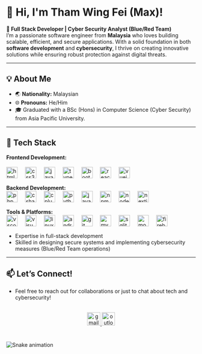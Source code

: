 # 👋 Hi, I'm Tham Wing Fei (Max)!

**🌟 Full Stack Developer | Cyber Security Analyst (Blue/Red Team)**  
I’m a passionate software engineer from **Malaysia** who loves building scalable, efficient, and secure applications. With a solid foundation in both **software development** and **cybersecurity**, I thrive on creating innovative solutions while ensuring robust protection against digital threats.

---

## 💡 About Me

- 🌏 **Nationality:** Malaysian
- 🌐 **Pronouns:** He/Him
- 🎓 Graduated with a BSc (Hons) in Computer Science (Cyber Security) from Asia Pacific University.

---

## 🔧 Tech Stack

**Frontend Development:**  
<br/>
<img src="https://cdn.jsdelivr.net/gh/devicons/devicon/icons/html5/html5-original.svg" height="30" alt="html5 logo" title="HTML"  />
<img width="12" />
<img src="https://cdn.jsdelivr.net/gh/devicons/devicon/icons/css3/css3-original.svg" height="30" alt="css3 logo" title="CSS"  />
<img width="12" />
<img src="https://cdn.jsdelivr.net/gh/devicons/devicon/icons/javascript/javascript-original.svg" height="30" alt="javascript logo" title="JavaScript"  />
<img width="12" />
<img src="https://cdn.jsdelivr.net/gh/devicons/devicon/icons/typescript/typescript-original.svg" height="30" alt="typescript logo" title="TypeScript"  />
<img width="12" />
<img src="https://cdn.jsdelivr.net/gh/devicons/devicon/icons/bootstrap/bootstrap-original.svg" height="30" alt="bootstrap logo" title="Bootstrap"  />
<img width="12" />
<img src="https://cdn.jsdelivr.net/gh/devicons/devicon/icons/react/react-original.svg" height="30" alt="react logo" title="React"  />
<img width="12" />
<img src="https://cdn.jsdelivr.net/gh/devicons/devicon/icons/vuejs/vuejs-original.svg" height="30" alt="vuejs logo" title="Vue"  />

**Backend Development:**
<br/>
<img src="https://cdn.jsdelivr.net/gh/devicons/devicon/icons/php/php-original.svg" height="30" alt="php logo" title="PHP"  />
<img width="12" />
<img src="https://cdn.jsdelivr.net/gh/devicons/devicon/icons/csharp/csharp-original.svg" height="30" alt="csharp logo" title="C#"  />
<img width="12" />
<img src="https://cdn.jsdelivr.net/gh/devicons/devicon/icons/cplusplus/cplusplus-original.svg" height="30" alt="cplusplus logo" title="C++"  />
<img width="12" />
<img src="https://cdn.jsdelivr.net/gh/devicons/devicon/icons/python/python-original.svg" height="30" alt="python logo" title="Python"  />
<img width="12" />
<img src="https://cdn.jsdelivr.net/gh/devicons/devicon/icons/java/java-original.svg" height="30" alt="java logo" title="Java"  />
<img width="12" />
<img src="https://cdn.jsdelivr.net/gh/devicons/devicon/icons/npm/npm-original-wordmark.svg" height="30" alt="npm logo" title="NPM"  />
<img width="12" />
<img src="https://cdn.jsdelivr.net/gh/devicons/devicon/icons/nodejs/nodejs-original.svg" height="30" alt="nodejs logo" title="Nodejs"  />
<img width="12" />
<img src="https://cdn.jsdelivr.net/gh/devicons/devicon/icons/nextjs/nextjs-original.svg" height="30" alt="nextjs logo" title="Nextjs"  />
<img width="12" />

**Tools & Platforms:**
<br/>
<img src="https://cdn.jsdelivr.net/gh/devicons/devicon/icons/vscode/vscode-original.svg" height="30" alt="vscode logo" title="VS Code"  />
<img width="12" />
<img src="https://cdn.jsdelivr.net/gh/devicons/devicon/icons/visualstudio/visualstudio-plain.svg" height="30" alt="visualstudio logo" title="Visual Studio"  />
<img width="12" />
<img src="https://cdn.jsdelivr.net/gh/devicons/devicon/icons/linux/linux-original.svg" height="30" alt="linux logo" title="Linux"  />
<img width="12" />
<img src="https://cdn.jsdelivr.net/gh/devicons/devicon/icons/androidstudio/androidstudio-original.svg" height="30" alt="androidstudio logo" title="Android Studio"  />
<img width="12" />
<img src="https://cdn.jsdelivr.net/gh/devicons/devicon/icons/git/git-original.svg" height="30" alt="git logo" title="Git"  />
<img width="12" />
<img src="https://cdn.jsdelivr.net/gh/devicons/devicon/icons/mysql/mysql-original.svg" height="30" alt="mysql logo" title="MySQL"  />
<img width="12" />
<img src="https://cdn.jsdelivr.net/gh/devicons/devicon/icons/sqlite/sqlite-original.svg" height="30" alt="sqlite logo" title="SQLite"  />
<img width="12" />
<img src="https://cdn.jsdelivr.net/gh/devicons/devicon/icons/mongodb/mongodb-original.svg" height="30" alt="mongodb logo" title="MongoDB"  />
<img width="12" />
<img src="https://cdn.jsdelivr.net/gh/devicons/devicon/icons/firebase/firebase-plain.svg" height="30" alt="firebase logo" title="Firebase"  />
<img width="12" />

- Expertise in full-stack development
- Skilled in designing secure systems and implementing cybersecurity measures (Blue/Red Team operations)

---

## 📫 Let’s Connect!

- Feel free to reach out for collaborations or just to chat about tech and cybersecurity!
<br clear="both">
<div align="center">
  <a href="mailto:wingfei5778@gmail.com" target="_blank">
    <img src="https://img.shields.io/static/v1?message=Gmail&logo=gmail&label=&color=D14836&logoColor=white&style=for-the-badge" height="35" alt="gmail logo" />
  </a>
  <a href="mailto:wing.fei5778@outlook.com" target="_blank">
    <img src="https://img.shields.io/static/v1?message=Outlook&logo=microsoft-outlook&label=&color=0078D4&logoColor=white&style=for-the-badge" height="35" alt="outlook logo" />
  </a>
</div>

###

<br clear="both">

<img src="https://github.com/MaxTham/MaxTham/blob/main/.github/workflows/snake.yml" alt="Snake animation" />

###
